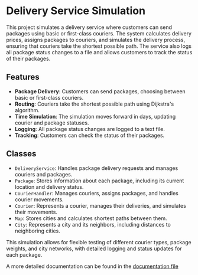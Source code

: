 # Delivery Service Simulation

This project simulates a delivery service where customers can send packages using basic or first-class couriers. The system calculates delivery prices, assigns packages to couriers, and simulates the delivery process, ensuring that couriers take the shortest possible path. The service also logs all package status changes to a file and allows customers to track the status of their packages.

## Features

- **Package Delivery**: Customers can send packages, choosing between basic or first-class couriers.
- **Routing**: Couriers take the shortest possible path using Dijkstra's algorithm.
- **Time Simulation**: The simulation moves forward in days, updating courier and package statuses.
- **Logging**: All package status changes are logged to a text file.
- **Tracking**: Customers can check the status of their packages.

## Classes

- `DeliveryService`: Handles package delivery requests and manages couriers and packages.
- `Package`: Stores information about each package, including its current location and delivery status.
- `CourierHandler`: Manages couriers, assigns packages, and handles courier movements.
- `Courier`: Represents a courier, manages their deliveries, and simulates their movements.
- `Map`: Stores cities and calculates shortest paths between them.
- `City`: Represents a city and its neighbors, including distances to neighboring cities.

This simulation allows for flexible testing of different courier types, package weights, and city networks, with detailed logging and status updates for each package.

A more detailed documentation can be found in the [documentation file](delivery-service/documentation/documentation.md)
